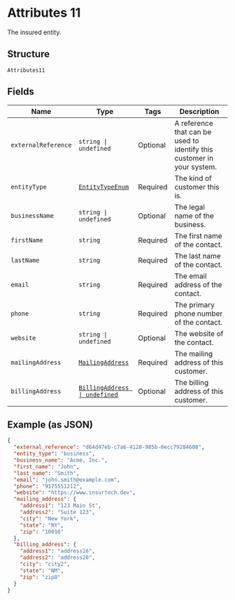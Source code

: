 
# Attributes 11

The insured entity.

## Structure

`Attributes11`

## Fields

| Name | Type | Tags | Description |
|  --- | --- | --- | --- |
| `externalReference` | `string \| undefined` | Optional | A reference that can be used to identify this customer in your system. |
| `entityType` | [`EntityTypeEnum`](../../doc/models/entity-type-enum.md) | Required | The kind of customer this is. |
| `businessName` | `string \| undefined` | Optional | The legal name of the business. |
| `firstName` | `string` | Required | The first name of the contact. |
| `lastName` | `string` | Required | The last name of the contact. |
| `email` | `string` | Required | The email address of the contact. |
| `phone` | `string` | Required | The primary phone number of the contact. |
| `website` | `string \| undefined` | Optional | The website of the contact. |
| `mailingAddress` | [`MailingAddress`](../../doc/models/mailing-address.md) | Required | The mailing address of this customer. |
| `billingAddress` | [`BillingAddress \| undefined`](../../doc/models/billing-address.md) | Optional | The billing address of this customer. |

## Example (as JSON)

```json
{
  "external_reference": "d64d47eb-c7a6-4128-985b-0ecc79284608",
  "entity_type": "business",
  "business_name": "Acme, Inc.",
  "first_name": "John",
  "last_name": "Smith",
  "email": "john.smith@example.com",
  "phone": "9175551212",
  "website": "https://www.insurtech.dev",
  "mailing_address": {
    "address1": "123 Main St",
    "address2": "Suite 123",
    "city": "New York",
    "state": "NY",
    "zip": "10016"
  },
  "billing_address": {
    "address1": "address16",
    "address2": "address20",
    "city": "city2",
    "state": "NM",
    "zip": "zip8"
  }
}
```

